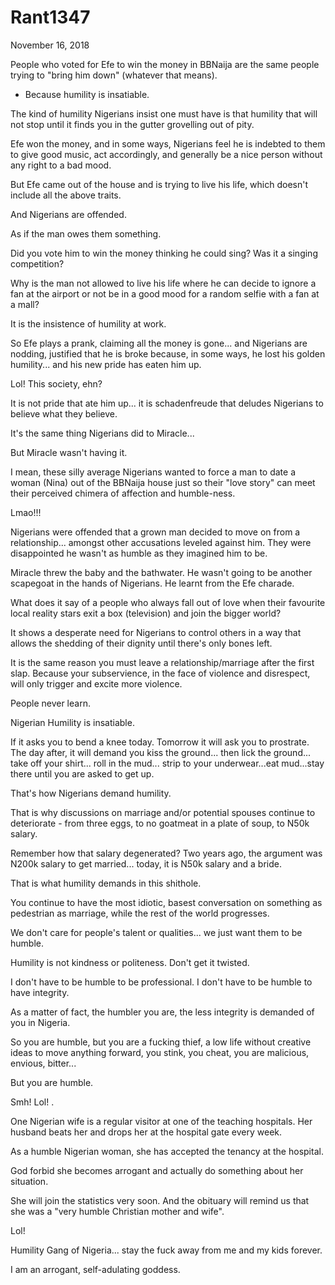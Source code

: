 # Rant1347


November 16, 2018

People who voted for Efe to win the money in BBNaija are the same people trying to "bring him down" (whatever that means).

- Because humility is insatiable.

The kind of humility Nigerians insist one must have is that humility that will not stop until it finds you in the gutter grovelling out of pity.

Efe won the money, and in some ways, Nigerians feel he is indebted to them to give good music, act accordingly, and generally be a nice person without any right to a bad mood.

But Efe came out of the house and is trying to live his life, which doesn't include all the above traits.

And Nigerians are offended.

As if the man owes them something.

Did you vote him to win the money thinking he could sing? Was it a singing competition?

Why is the man not allowed to live his life where he can decide to ignore a fan at the airport or not be in a good mood for a random selfie with a fan at a mall?

It is the insistence of humility at work.

So Efe plays a prank, claiming all the money is gone... and Nigerians are nodding, justified that he is broke because, in some ways, he lost his golden humility... and his new pride has eaten him up.

Lol! This society, ehn?

It is not pride that ate him up... it is  schadenfreude that deludes Nigerians to believe what they believe.

It's the same thing Nigerians did to Miracle...

But Miracle wasn't having it.

I mean, these silly average Nigerians wanted to force a man to date a woman (Nina) out of the BBNaija house just so their "love story" can meet their perceived chimera of affection and humble-ness.

Lmao!!! 

Nigerians were offended that a grown man decided to move on from a relationship... amongst other accusations leveled against him. They were disappointed he wasn't as humble as they imagined him to be.

Miracle threw the baby and the bathwater. He wasn't going to be another scapegoat in the hands of Nigerians. He learnt from the Efe charade.

What does it say of a people who always fall out of love when their favourite local reality stars exit a box (television) and join the bigger world?

It shows a desperate need for Nigerians to control others in a way that allows the shedding of their dignity until there's only bones left.

It is the same reason you must leave a relationship/marriage after the first slap. Because your subservience, in the face of violence and disrespect, will only trigger and excite more violence.

People never learn.

Nigerian Humility is insatiable.

If it asks you to bend a knee today. Tomorrow it will ask you to prostrate. The day after, it will demand you kiss the ground... then lick the ground... take off your shirt... roll in the mud... strip to your underwear...eat mud...stay there until you are asked to get up.

That's how Nigerians demand humility.

That is why discussions on marriage and/or potential spouses continue to deteriorate - from three eggs, to no goatmeat in a plate of soup, to N50k salary.

Remember how that salary degenerated? Two years ago, the argument was N200k salary to get married... today, it is N50k salary and a bride.

That is what humility demands in this shithole.

You continue to have the most idiotic, basest conversation on something as pedestrian as marriage, while the rest of the world progresses.

We don't care for people's talent or qualities... we just want them to be humble.

Humility is not kindness or politeness. Don't get it twisted.

I don't have to be humble to be professional. I don't have to be humble to have integrity.

As a matter of fact, the humbler you are, the less integrity is demanded of you in Nigeria.

So you are humble, but you are a fucking thief, a low life without creative ideas to move anything forward, you stink, you cheat, you are malicious, envious, bitter...

But you are humble.

Smh! Lol!
.

One Nigerian wife is a regular visitor at one of the teaching hospitals. Her husband beats her and drops her at the hospital gate every week.

As a humble Nigerian woman, she has accepted the tenancy at the hospital. 

God forbid she becomes arrogant and actually do something about her situation.

She will join the statistics very soon. And the obituary will remind us that she was a "very humble Christian mother and wife".

Lol!

Humility Gang of Nigeria... stay the fuck away from me and my kids forever.

I am an arrogant, self-adulating goddess.